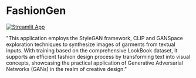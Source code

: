 # FashionGen
[![Streamlit App](https://static.streamlit.io/badges/streamlit_badge_black_white.svg)](https://prathmeshdahikar-fashiongen-fashiongen-zog20y.streamlit.app/#fashiongen-demo-ai-assisted-fashion-design) 

"This application employs the StyleGAN framework, CLIP  and GANSpace exploration techniques to synthesize images of garments from textual inputs. With training based on the comprehensive LookBook dataset, it supports an efficient fashion design process by transforming text into visual concepts, showcasing the practical application of Generative Adversarial Networks (GANs) in the realm of creative design."
